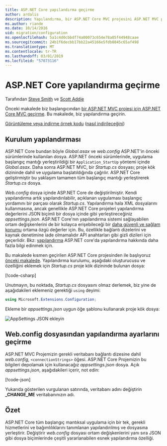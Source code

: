 ```yaml
---
title: ASP.NET Core yapılandırma geçirme
author: ardalis
description: Yapılandırma, bir ASP.NET Core MVC projesini ASP.NET MVC projesinde geçirmeyi öğrenin.
ms.author: riande
ms.date: 10/14/2016
uid: migration/configuration
ms.openlocfilehash: 5a1c4d0cbbdf74a00073c654e78a05f44948caae
ms.sourcegitcommit: 24b1f6decbb17bb22a45166e5fdb0845c65af498
ms.translationtype: MT
ms.contentlocale: tr-TR
ms.lasthandoff: 03/01/2019
ms.locfileid: "57073116"
---
```

# <a name="migrate-configuration-to-aspnet-core"></a>ASP.NET Core yapılandırma geçirme

Tarafından [Steve Smith](https://ardalis.com/) ve [Scott Addie](https://scottaddie.com)

Önceki makalede biz başlangıcından [bir ASP.NET MVC projesi için ASP.NET Core MVC geçirme](xref:migration/mvc). Bu makalede, biz yapılandırma geçirin.

[Görüntüleme veya indirme örnek kodu](https://github.com/aspnet/Docs/tree/master/aspnetcore/migration/configuration/samples) ([nasıl indirileceğini](xref:index#how-to-download-a-sample))

## <a name="setup-configuration"></a>Kurulum yapılandırması

ASP.NET Core bundan böyle *Global.asax* ve *web.config* ASP.NET'in önceki sürümlerinde kullanılan dosya. ASP.NET önceki sürümlerinde, uygulama başlangıç mantığı yerleştirildiği bir `Application_StartUp` yöntemi içinde *Global.asax*. Daha sonra ASP.NET MVC, bir *Startup.cs* dosyası; proje kök dizininde dahil ve uygulama başlatıldığında çağrılır. ASP.NET Core geliştirmiştir bu yaklaşım tamamen tüm başlangıç mantığı yerleştirerek *Startup.cs* dosya.

*Web.config* dosya içinde ASP.NET Core de değiştirilmiştir. Kendi yapılandırma artık yapılandırılabilir, açıklanan uygulaması başlangıç yordamını bir parçası olarak *Startup.cs*. Yapılandırma hala XML dosyalarını kullanmasına, ancak genellikle ASP.NET Core projeleri yapılandırma değerlerini JSON biçimli bir dosya içinde gibi yerleştireceğiniz *appsettings.json*. ASP.NET Core'nın yapılandırma sistemi sağlayabilen ortam değişkenlerini de bir kolayca erişebileceği bir [daha güvenli ve sağlam konumu](xref:security/app-secrets) ortama özgü değerler için. Bu, özellikle bağlantı dizelerini ve kaynak denetimine iade olmamalıdır API anahtarları gibi gizli dizileri için geçerlidir. Bkz: [yapılandırma](xref:fundamentals/configuration/index) ASP.NET core'da yapılandırma hakkında daha fazla bilgi edinmek için.

Bu makalede kısmen geçirilen ASP.NET Core projesinden ile başlıyoruz [önceki makalede](xref:migration/mvc). Yapılandırma kurulumu, aşağıdaki oluşturucusu ve özelliğini eklemek için *Startup.cs* proje kök dizininde bulunan dosya:

[!code-csharp[](configuration/samples/WebApp1/src/WebApp1/Startup.cs?range=11-16)]

Unutmayın, bu noktada, *Startup.cs* dosyasını olmaz derlemek, biz yine de aşağıdakileri eklemeniz gerektiği `using` deyimi:

```csharp
using Microsoft.Extensions.Configuration;
```

Ekleme bir *appsettings.json* uygun öğe şablonu kullanarak proje kök dosya:

![AppSettings JSON ekleyin](configuration/_static/add-appsettings-json.png)

## <a name="migrate-configuration-settings-from-webconfig"></a>Web.config dosyasından yapılandırma ayarlarını geçirme

ASP.NET MVC Projemizin gerekli veritabanı bağlantı dizesine dahil *web.config*, `<connectionStrings>` öğesi. ASP.NET Core Projemizin bu bilgileri depolamak için kullanacağız *appsettings.json* dosya. Açık *appsettings.json*, aşağıdakileri içerir, not edin:

[!code-json[](../migration/configuration/samples/WebApp1/src/WebApp1/appsettings.json?highlight=4)]

Yukarıda gösterilen vurgulanan satırında, veritabanı adını değiştirin **_CHANGE_ME** veritabanınızın adı.

## <a name="summary"></a>Özet

ASP.NET Core tüm başlangıç mantıksal uygulama için bir tek, gerekli hizmetlerini ve bağımlılıklarını tanımlanan yapılandırılmış ve dosyasına yerleştirir. Değiştirir *web.config* dosyası ortam değişkenlerini yanı sıra JSON gibi dosya biçimlerinde çeşitli yararlanabilen esnek yapılandırma özelliği.
